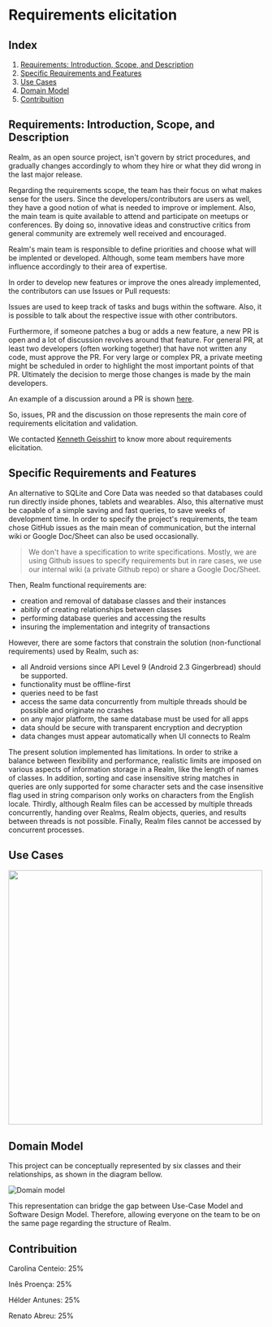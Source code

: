 # Requirements elicitation

## Index

1. [Requirements: Introduction, Scope, and Description](#requirements)
2. [Specific Requirements and Features](#features)
3. [Use Cases](#cases)
4. [Domain Model](#domain)
5. [Contribuition](#contribuition)

## Requirements: Introduction, Scope, and Description <a name="requirements"></a>

Realm, as an open source project, isn't govern by strict procedures, and gradually changes accordingly to whom they hire or what they did wrong in the last major release.

Regarding the requirements scope, the team has their focus on what makes sense for the users. Since the developers/contributors are users as well, they have a good notion of what is needed to improve or implement. Also, the main team is quite available to attend and participate on meetups or conferences. By doing so, innovative ideas and constructive critics from general community are extremely well received and encouraged.

Realm's main team is responsible to define priorities and choose what will be implented or developed. Although, some team members have more influence accordingly to their area of expertise.

In order to develop new features or improve the ones already implemented, the contributors can use Issues or Pull requests:

Issues are used to keep track of tasks and bugs within the software. Also, it is possible to talk about the respective issue with other contributors.

Furthermore, if someone patches a bug or adds a new feature, a new PR is open and a lot of discussion revolves around that feature.
For general PR, at least two developers (often working together) that have not written any code, must approve the PR. For very large or complex PR, a private meeting might be scheduled in order to highlight the most important points of that PR. Ultimately the decision to merge those changes is made by the main developers.

An example of a discussion around a PR is shown [here](https://github.com/realm/realm-java/pull/3285).

So, issues, PR and the discussion on those represents the main core of requirements elicitation and validation.

We contacted [Kenneth Geisshirt](https://github.com/kneth) to know more about requirements elicitation. 

## Specific Requirements and Features <a name="features"></a>

An alternative to SQLite and Core Data was needed so that databases could run directly inside phones, tablets and wearables. Also, this alternative must be capable of a simple saving and fast queries, to save weeks of development time. In order to specify the project's requirements, the team chose GitHub issues as the main mean of communication, but the internal wiki or Google Doc/Sheet can also be used occasionally.

>  We don't have a specification to write specifications. Mostly, we are using Github issues to specify requirements but in rare cases, we use our internal wiki (a private Github repo) or share a Google Doc/Sheet.

Then, Realm functional requirements are:

- creation and removal of database classes and their instances
- abitily of creating relationships between classes
- performing database queries and accessing the results
- insuring the implementation and integrity of transactions

However, there are some factors that constrain the solution (non-functional requirements) used by Realm, such as:

- all Android versions since API Level 9 (Android 2.3 Gingerbread) should be supported.
- functionality must be offline-first
- queries need to be fast
- access the same data concurrently from multiple threads should be possible and originate no crashes
- on any major platform, the same database must be used for all apps
- data should be secure with transparent encryption and decryption
- data changes must appear automatically when UI connects to Realm

The present solution implemented has limitations. In order to strike a balance between flexibility and performance, realistic limits are imposed on various aspects of information storage in a Realm, like the length of names of classes. In addition, sorting and case insensitive string matches in queries are only supported for some character sets and the case insensitive flag used in string comparison only works on characters from the English locale. Thirdly, although Realm files can be accessed by multiple threads concurrently, handing over Realms, Realm objects, queries, and results between threads is not possible. Finally, Realm files cannot be accessed by concurrent processes.

## Use Cases <a name="cases"></a>

<img src="https://github.com/renatoabreu11/realm-java/blob/master/ESOF-docs/Resources/usecases.jpg" width="500">

## Domain Model <a name="domain"></a>

This project can be conceptually represented by six classes and their relationships, as shown in the diagram bellow.

![Domain model](https://github.com/renatoabreu11/realm-java/blob/master/ESOF-docs/Resources/domain%20model.png)

This representation can bridge the gap between Use-Case Model and Software Design Model. Therefore, allowing everyone on the team to be on the same page regarding the structure of Realm.

## Contribuition <a name="contribuition"></a>

Carolina Centeio: 25%

Inês Proença: 25%

Hélder Antunes: 25%

Renato Abreu: 25%
